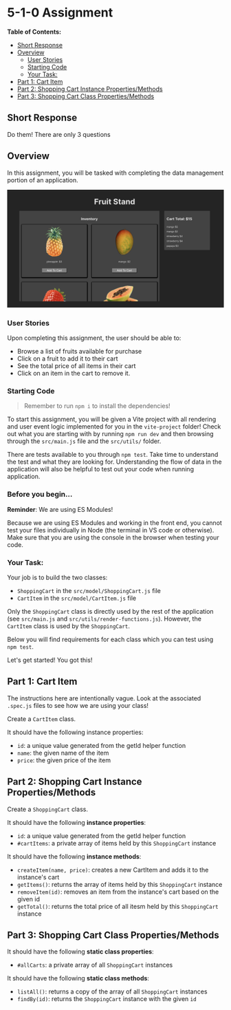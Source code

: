 # 5-1-0 Assignment

**Table of Contents:**
- [Short Response](#short-response)
- [Overview](#overview)
  - [User Stories](#user-stories)
  - [Starting Code](#starting-code)
  - [Your Task:](#your-task)
- [Part 1: Cart Item](#part-1-cart-item)
- [Part 2: Shopping Cart Instance Properties/Methods](#part-2-shopping-cart-instance-propertiesmethods)
- [Part 3: Shopping Cart Class Properties/Methods](#part-3-shopping-cart-class-propertiesmethods)


## Short Response

Do them! There are only 3 questions

## Overview

In this assignment, you will be tasked with completing the data management portion of an application.

![a fruit stand application with an inventory and a cart. users can add items to the cart which shows the total price.](./images/final-app.png)

### User Stories 

Upon completing this assignment, the user should be able to:
* Browse a list of fruits available for purchase
* Click on a fruit to add it to their cart
* See the total price of all items in their cart
* Click on an item in the cart to remove it.

### Starting Code

> Remember to run `npm i` to install the dependencies!

To start this assignment, you will be given a Vite project with all rendering and user event logic implemented for you in the `vite-project` folder! Check out what you are starting with by running `npm run dev` and then browsing through the `src/main.js` file and the `src/utils/` folder.

There are tests available to you through `npm test`. Take time to understand the test and what they are looking for. Understanding the flow of data in the application will also be helpful to test out your code when running application. 

### Before you begin...

**Reminder**: We are using ES Modules!

Because we are using ES Modules and working in the front end, you cannot test your files individually in Node (the terminal in VS code or otherwise). Make sure that you are using the console in the browser when testing your code.

### Your Task:

Your job is to build the two classes:
* `ShoppingCart` in the `src/model/ShoppingCart.js` file
* `CartItem` in the `src/model/CartItem.js` file

Only the `ShoppingCart` class is directly used by the rest of the application (see `src/main.js` and `src/utils/render-functions.js`). However, the `CartItem` class is used by the `ShoppingCart`.

Below you will find requirements for each class which you can test using `npm test`. 

Let's get started! You got this!

## Part 1: Cart Item

The instructions here are intentionally vague. Look at the associated `.spec.js` files to see how we are using your class!

Create a `CartItem` class.

It should have the following instance properties:
- `id`: a unique value generated from the getId helper function
- `name`: the given name of the item
- `price`: the given price of the item

## Part 2: Shopping Cart Instance Properties/Methods

Create a `ShoppingCart` class.

It should have the following **instance properties**:
- `id`: a unique value generated from the getId helper function
- `#cartItems`: a private array of items held by this `ShoppingCart` instance

It should have the following **instance methods**:
- `createItem(name, price)`: creates a new CartItem and adds it to the instance's cart
- `getItems()`: returns the array of items held by this `ShoppingCart` instance
- `removeItem(id)`: removes an item from the instance's cart based on the given id
- `getTotal()`: returns the total price of all itesm held by this `ShoppingCart` instance

## Part 3: Shopping Cart Class Properties/Methods

It should have the following **static class properties**:
- `#allCarts`: a private array of all `ShoppingCart` instances

It should have the following **static class methods**:
- `listAll()`: returns a copy of the array of all `ShoppingCart` instances 
- `findBy(id)`: returns the `ShoppingCart` instance with the given `id`

